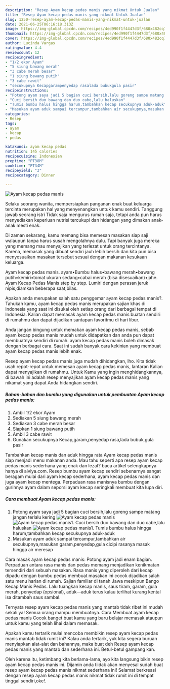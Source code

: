 ```yaml
---
description: "Resep Ayam kecap pedas manis yang nikmat Untuk Jualan"
title: "Resep Ayam kecap pedas manis yang nikmat Untuk Jualan"
slug: 1250-resep-ayam-kecap-pedas-manis-yang-nikmat-untuk-jualan
date: 2021-06-25T06:16:18.313Z
image: https://img-global.cpcdn.com/recipes/4ed990f1f4447d3f/680x482cq70/ayam-kecap-pedas-manis-foto-resep-utama.jpg
thumbnail: https://img-global.cpcdn.com/recipes/4ed990f1f4447d3f/680x482cq70/ayam-kecap-pedas-manis-foto-resep-utama.jpg
cover: https://img-global.cpcdn.com/recipes/4ed990f1f4447d3f/680x482cq70/ayam-kecap-pedas-manis-foto-resep-utama.jpg
author: Lucinda Vargas
ratingvalue: 4.4
reviewcount: 12
recipeingredient:
- "1/2 ekor Ayam"
- "5 siung bawang merah"
- "3 cabe merah besar"
- "1 siung bawang putih"
- "3 cabe rawit"
- "secukupnya Kecapgarampenyedap rasalada bubukgula pasir"
recipeinstructions:
- "Potong ayam saya jadi 5 bagian cuci bersih,lalu goreng sampe matang jangan terlalu kering"
- "Cuci bersih duo bawang dan duo cabe,lalu haluskan"
- "Tumis bumbu halus hingga harum,tambahkan kecap secukupnya aduk-aduk"
- "Masukan ayam aduk sampai tercampur,tambahkan air secukupnya,masukan garam,penyedap,gula cicipi rasanya masak hingga air meresap"
categories:
- Resep
tags:
- ayam
- kecap
- pedas

katakunci: ayam kecap pedas 
nutrition: 145 calories
recipecuisine: Indonesian
preptime: "PT38M"
cooktime: "PT34M"
recipeyield: "3"
recipecategory: Dinner

---
```



![Ayam kecap pedas manis](https://img-global.cpcdn.com/recipes/4ed990f1f4447d3f/680x482cq70/ayam-kecap-pedas-manis-foto-resep-utama.jpg)

Selaku seorang wanita, mempersiapkan panganan enak buat keluarga tercinta merupakan hal yang menyenangkan untuk kamu sendiri. Tanggung jawab seorang istri Tidak saja mengurus rumah saja, tetapi anda pun harus menyediakan keperluan nutrisi tercukupi dan hidangan yang dimakan anak-anak mesti enak.

Di zaman  sekarang, kamu memang bisa memesan masakan siap saji walaupun tanpa harus susah mengolahnya dulu. Tapi banyak juga mereka yang memang mau menyajikan yang terlezat untuk orang tercintanya. Karena, memasak yang dibuat sendiri jauh lebih bersih dan kita pun bisa menyesuaikan masakan tersebut sesuai dengan makanan kesukaan keluarga. 

Ayam kecap pedas manis. ayam•Bumbu halus•bawang merah•bawang putih•kemiri•tomat ukuran sedang•cabai merah (bisa disesuaikan)•jahe. Ayam Kecap Pedas Manis step by step. Lumiri dengan perasan jeruk nipis,diamkan beberapa saat,bilas.

Apakah anda merupakan salah satu penggemar ayam kecap pedas manis?. Tahukah kamu, ayam kecap pedas manis merupakan sajian khas di Indonesia yang saat ini disukai oleh setiap orang dari berbagai tempat di Indonesia. Kalian dapat memasak ayam kecap pedas manis buatan sendiri di rumahmu dan dapat dijadikan santapan favoritmu di hari libur.

Anda jangan bingung untuk memakan ayam kecap pedas manis, sebab ayam kecap pedas manis mudah untuk didapatkan dan anda pun dapat membuatnya sendiri di rumah. ayam kecap pedas manis boleh dimasak dengan berbagai cara. Saat ini sudah banyak cara kekinian yang membuat ayam kecap pedas manis lebih enak.

Resep ayam kecap pedas manis juga mudah dihidangkan, lho. Kita tidak usah repot-repot untuk memesan ayam kecap pedas manis, lantaran Kalian dapat menyajikan di rumahmu. Untuk Kamu yang ingin menghidangkannya, di bawah ini adalah resep menyajikan ayam kecap pedas manis yang nikamat yang dapat Anda hidangkan sendiri.

<!--inarticleads1-->

##### Bahan-bahan dan bumbu yang digunakan untuk pembuatan Ayam kecap pedas manis:

1. Ambil 1/2 ekor Ayam
1. Sediakan 5 siung bawang merah
1. Sediakan 3 cabe merah besar
1. Siapkan 1 siung bawang putih
1. Ambil 3 cabe rawit
1. Gunakan secukupnya Kecap,garam,penyedap rasa,lada bubuk,gula pasir


Tambahkan kecap manis dan aduk hingga rata Ayam kecap pedas manis siap menjadi menu makanan anda. Mau tahu seperti apa resep ayam kecap pedas manis sederhana yang enak dan lezat? baca artikel selengkapnya hanya di alviya.com. Resep bumbu ayam kecap sendiri sebenarnya sangat beragam mulai dari ayam kecap sederhana, ayam kecap pedas manis dan juga ayam kecap mentega. Perpaduan rasa manisnya bumbu dengan gurihnya ayam dalam seporsi ayam kecap seringkali membuat kita lupa diri. 

<!--inarticleads2-->

##### Cara membuat Ayam kecap pedas manis:

1. Potong ayam saya jadi 5 bagian cuci bersih,lalu goreng sampe matang jangan terlalu kering
<img src="https://img-global.cpcdn.com/steps/23de2262d427d37d/160x128cq70/ayam-kecap-pedas-manis-langkah-memasak-1-foto.jpg" alt="Ayam kecap pedas manis"><img src="https://img-global.cpcdn.com/steps/457a1225557dd3a5/160x128cq70/ayam-kecap-pedas-manis-langkah-memasak-1-foto.jpg" alt="Ayam kecap pedas manis">1. Cuci bersih duo bawang dan duo cabe,lalu haluskan
<img src="https://img-global.cpcdn.com/steps/067c14e97f1ce95e/160x128cq70/ayam-kecap-pedas-manis-langkah-memasak-2-foto.jpg" alt="Ayam kecap pedas manis">1. Tumis bumbu halus hingga harum,tambahkan kecap secukupnya aduk-aduk
1. Masukan ayam aduk sampai tercampur,tambahkan air secukupnya,masukan garam,penyedap,gula cicipi rasanya masak hingga air meresap


Cara masak ayam kecap pedas manis: Potong ayam jadi enam bagian. Perpaduan antara rasa manis dan pedas memang menjadikan kenikmatan tersendiri dari sebuah masakan. Rasa manis yang diperoleh dari kecap dipadu dengan bumbu pedas membuat masakan ini cocok dijadikan salah satu menu harian di rumah. Sajian familiar di tanah Jawa meskipun Bango Kecap Manis Pedas. Lalu tuangkan kecap manis, saus tiram, garam, gula merah, penyedap (opsional), aduk—aduk terus kalau terlihat kurang kental isa ditambah saus sambal. 

Ternyata resep ayam kecap pedas manis yang mantab tidak ribet ini mudah sekali ya! Semua orang mampu membuatnya. Cara Membuat ayam kecap pedas manis Cocok banget buat kamu yang baru belajar memasak ataupun untuk kamu yang telah lihai dalam memasak.

Apakah kamu tertarik mulai mencoba membikin resep ayam kecap pedas manis mantab tidak rumit ini? Kalau anda tertarik, yuk kita segera buruan menyiapkan alat-alat dan bahannya, maka buat deh Resep ayam kecap pedas manis yang mantab dan sederhana ini. Betul-betul gampang kan. 

Oleh karena itu, ketimbang kita berlama-lama, ayo kita langsung bikin resep ayam kecap pedas manis ini. Dijamin anda tiidak akan menyesal sudah buat resep ayam kecap pedas manis nikmat sederhana ini! Selamat berkreasi dengan resep ayam kecap pedas manis nikmat tidak rumit ini di tempat tinggal sendiri,oke!.

